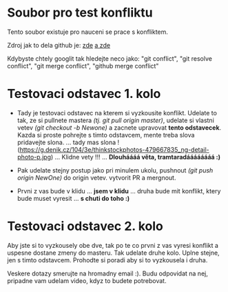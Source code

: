 # Soubor pro test konfliktu

Tento soubor existuje pro nauceni se prace s konfliktem.

Zdroj jak to dela github je:
[zde](https://help.github.com/articles/resolving-a-merge-conflict-on-github/)
[a zde](https://help.github.com/articles/resolving-a-merge-conflict-using-the-command-line/)

Kdybyste chtely googlit tak hledejte neco jako: "git conflict", "git resolve conflict",
"git merge conflict", "github merge conflict"


# Testovaci odstavec 1. kolo

* Tady je testovaci odstavec na kterem si vyzkousite konflikt.
Udelate to tak, ze si pullnete mastera _(tj. git pull origin master)_, udelate si
vlastni vetev _(git checkout -b Newone)_ a zacnete upravovat **tento odstavecek**.
Kazda si proste pohrejte s timto odstavcem, mente treba slova
pridavejte slona. ... tady mas slona !(https://g.denik.cz/104/3e/thinkstockphotos-479667835_ng-detail-photo-p.jpg) ... Klidne vety !!! ... **Dlouháááá věta, tramtaradáááááááá :)**

* Pak udelate stejny postup jako pri minulem ukolu, pushnout _(git push origin NewOne)_ do
origin vetev. vytvorit PR a mergnout.

* Prvni z vas bude v klidu ... **jsem v klidu** ... druha bude mit konflikt, ktery bude muset
vyresit ... **s chuti do toho :)**


# Testovaci odstavec 2. kolo

Aby jste si to vyzkousely obe dve, tak po te co prvni z vas vyresi konflikt
a uspesne dostane zmeny do masteru. Tak udelate druhe kolo.
Uplne stejne, jen s timto odstavcem.
Prohodte si poradi aby si to vyzkousela i druha.


Veskere dotazy smerujte na hromadny email :). Budu odpovidat na nej,
pripadne vam udelam video, kdyz to budete potrebovat.
